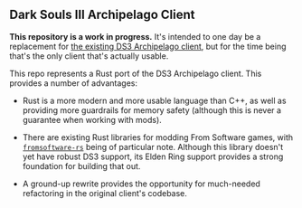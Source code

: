 ## Dark Souls III Archipelago Client

**This repository is a work in progress.** It's intended to one day be a
replacement for [the existing DS3 Archipelago client], but for the time being
that's the only client that's actually usable.

[the existing DS3 Archipelago client]: https://github.com/nex3/Dark-Souls-III-Archipelago-client/

This repo represents a Rust port of the DS3 Archipelago client. This provides a
number of advantages:

* Rust is a more modern and more usable language than C++, as well as providing
  more guardrails for memory safety (although this is never a guarantee when
  working with mods).

* There are existing Rust libraries for modding From Software games, with
  [`fromsoftware-rs`] being of particular note. Although this library doesn't
  yet have robust DS3 support, its Elden Ring support provides a strong
  foundation for building that out.

  [`fromsoftware-rs`]: https://github.com/vswarte/fromsoftware-rs

* A ground-up rewrite provides the opportunity for much-needed refactoring in
  the original client's codebase.

